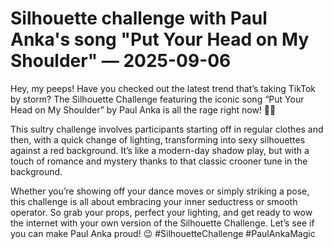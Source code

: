 # Silhouette challenge with Paul Anka's song "Put Your Head on My Shoulder" — 2025-09-06

Hey, my peeps! Have you checked out the latest trend that’s taking TikTok by storm? The Silhouette Challenge featuring the iconic song “Put Your Head on My Shoulder” by Paul Anka is all the rage right now! 🕺💃 

This sultry challenge involves participants starting off in regular clothes and then, with a quick change of lighting, transforming into sexy silhouettes against a red background. It’s like a modern-day shadow play, but with a touch of romance and mystery thanks to that classic crooner tune in the background. 

Whether you’re showing off your dance moves or simply striking a pose, this challenge is all about embracing your inner seductress or smooth operator. So grab your props, perfect your lighting, and get ready to wow the internet with your own version of the Silhouette Challenge. Let’s see if you can make Paul Anka proud! 😉 #SilhouetteChallenge #PaulAnkaMagic